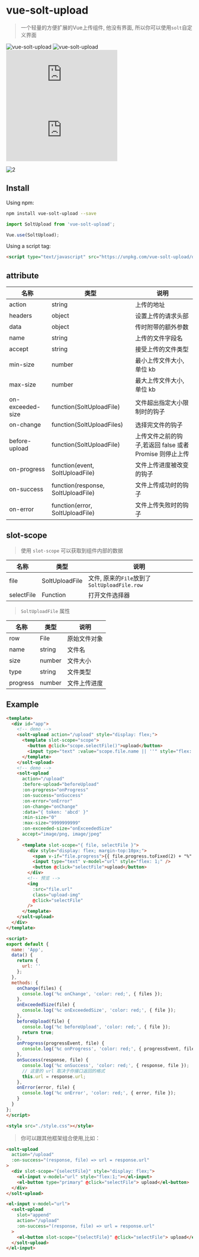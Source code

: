 # vue-solt-upload

> 一个轻量的方便扩展的Vue上传组件, 他没有界面, 所以你可以使用`solt`自定义界面

![vue-solt-upload](https://img.shields.io/npm/v/vue-solt-upload.svg?style=flat-square)
![vue-solt-upload](https://img.shields.io/npm/dt/vue-solt-upload.svg)
![JS gzip size](http://img.badgesize.io/https://unpkg.com/vue-solt-upload/dist/vue-solt-upload.min.js?compression=gzip&label=gzip%20size:%20JS&style=flat-square)
![CSS gzip size](http://img.badgesize.io/https://unpkg.com/vue-solt-upload/dist/styles/vue-solt-upload.css?compression=gzip&label=gzip%20size:%20CSS&style=flat-square)

![2](https://user-images.githubusercontent.com/28108111/73589046-fe340400-450b-11ea-8567-a6096f7aed8d.png)

## Install

Using npm:

```bash
npm install vue-solt-upload --save
```

```javascript
import SoltUpload from 'vue-solt-upload';

Vue.use(SoltUpload);
```

Using a script tag:

```html
<script type="text/javascript" src="https://unpkg.com/vue-solt-upload/dist/vue-solt-upload.min.js"></script>
```

## attribute

| 名称             | 类型                               | 说明                                                    |
|------------------|------------------------------------|---------------------------------------------------------|
| action           | string                             | 上传的地址                                              |
| headers          | object                             | 设置上传的请求头部                                      |
| data             | object                             | 传时附带的额外参数                                      |
| name             | string                             | 上传的文件字段名                                        |
| accept           | string                             | 接受上传的文件类型                                      |
| min-size         | number                             | 最小上传文件大小,单位 kb                                |
| max-size         | number                             | 最大上传文件大小,单位 kb                                |
| on-exceeded-size | function(SoltUploadFile)           | 文件超出指定大小限制时的钩子                            |
| on-change        | function(SoltUploadFiles)          | 选择完文件的钩子                                        |
| before-upload    | function(SoltUploadFile)           | 上传文件之前的钩子,若返回 false 或者 Promise 则停止上传 |
| on-progress      | function(event, SoltUploadFile)    | 文件上传进度被改变的钩子                                |
| on-success       | function(response, SoltUploadFile) | 文件上传成功时的钩子                                    |
| on-error         | function(error, SoltUploadFile)    | 文件上传失败时的钩子                                    |

## slot-scope

> 使用 `slot-scope` 可以获取到组件内部的数据

| 名称       | 类型           | 说明                                         |
|------------|----------------|----------------------------------------------|
| file       | SoltUploadFile | 文件, 原来的`File`放到了`SoltUploadFile.row` |
| selectFile | Function       | 打开文件选择器                               |

> `SoltUploadFile` 属性

| 名称     | 类型   | 说明         |
|----------|--------|--------------|
| row      | File   | 原始文件对象 |
| name     | string | 文件名       |
| size     | number | 文件大小     |
| type     | string | 文件类型     |
| progress | number | 文件上传进度 |

## Example

```html
<template>
  <div id="app">
    <!-- demo -->
    <solt-upload action="/upload" style="display: flex;">
      <template slot-scope="scope">
        <button @click="scope.selectFile()">upload</button>
        <input type="text" :value="scope.file.name || ''" style="flex: 1;" />
      </template>
    </solt-upload>
    <!-- demo -->
    <solt-upload
      action="/upload"
      :before-upload="beforeUpload"
      :on-progress="onProgress"
      :on-success="onSuccess"
      :on-error="onError"
      :on-change="onChange"
      :data="{ token: 'abcd' }"
      :min-size="0"
      :max-size="9999999999"
      :on-exceeded-size="onExceededSize"
      accept="image/png, image/jpeg"
    >
      <template slot-scope="{ file, selectFile }">
        <div style="display: flex; margin-top:10px;">
          <span v-if="file.progress">{{ file.progress.toFixed(2) + "%" }}</span>
          <input type="text" v-model="url" style="flex: 1;" />
          <button @click="selectFile">upload</button>
        </div>
        <!-- 预览 -->
        <img
          :src="file.url"
          class="upload-img"
          @click="selectFile"
        />
      </template>
    </solt-upload>
  </div>
</template>

<script>
export default {
  name: 'App',
  data() {
    return {
      url: ''
    };
  },
  methods: {
    onChange(files) {
      console.log('%c onChange', 'color: red;', { files });
    },
    onExceededSize(file) {
      console.log('%c onExceededSize', 'color: red;', { file });
    },
    beforeUpload(file) {
      console.log('%c beforeUpload', 'color: red;', { file });
      return true;
    },
    onProgress(progressEvent, file) {
      console.log('%c onProgress', 'color: red;', { progressEvent, file });
    },
    onSuccess(response, file) {
      console.log('%c onSuccess', 'color: red;', { response, file });
      // 这里的 url 取决于你接口返回的格式
      this.url = response.url;
    },
    onError(error, file) {
      console.log('%c onError', 'color: red;', { error, file });
    }
  }
};
</script>

<style src="./style.css"></style>

```

> 你可以跟其他框架组合使用,比如：

```html
<solt-upload
  action="/upload"
  :on-success="(response, file) => url = response.url"
>
  <div slot-scope="{selectFile}" style="display: flex;">
    <el-input v-model="url" style="flex:1;"></el-input>
    <el-button type="primary" @click="selectFile"> upload</el-button>
  </div>
</solt-upload>
```

```html
<el-input v-model="url">
  <solt-upload
    slot="append"
    action="/upload"
    :on-success="(response, file) => url = response.url"
  >
    <el-button slot-scope="{selectFile}" @click="selectFile"> upload</el-button>
  </solt-upload>
</el-input>
```
